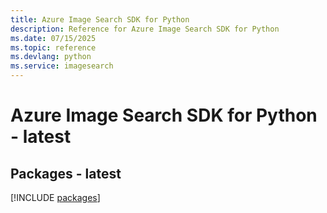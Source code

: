 ```yaml
---
title: Azure Image Search SDK for Python
description: Reference for Azure Image Search SDK for Python
ms.date: 07/15/2025
ms.topic: reference
ms.devlang: python
ms.service: imagesearch
---
```

# Azure Image Search SDK for Python - latest
## Packages - latest
[!INCLUDE [packages](image-search-index.md)]
